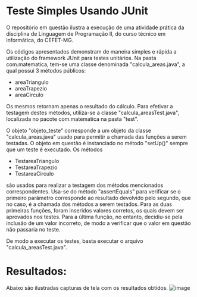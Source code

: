 # Teste Simples Usando JUnit

O repositório em questão ilustra a execução de uma atividade prática da disciplina de Linguagem de Programação II, do curso técnico em informática, do CEFET-MG.

Os códigos apresentados demonstram de maneira simples e rápida a utilização do framework JUnit para testes unitários. Na pasta com.matematica, tem-se uma classe denominada "calcula_areas.java", a qual possui 3 métodos públicos:
- areaTriangulo
- areaTrapezio
- areaCirculo

Os mesmos retornam apenas o resultado do cálculo. Para efetivar a testagem destes métodos, utiliza-se a classe "calcula_areasTest.java", localizada no pacote com.matematica na pasta "test". 

O objeto "objeto_teste" corresponde a um objeto da classe "calcula_areas.java" usado para permitir a chamada das funções a serem testadas. O objeto em questão é instanciado no método "setUp()" sempre que um teste é executado. Os métodos
- TestareaTriangulo
- TestareaTrapezio
- TestareaCirculo

são usados para realizar a testagem dos métodos mencionados correspondentes. Usa-se do método "assertEquals" para verificar se o primeiro parâmetro corresponde ao resultado devolvido pelo segundo, que no caso, é a chamada dos métodos a serem testados. Para as duas primeiras funções, foram inseridos valores corretos, os quais devem ser aprovados nos testes. Para a última função, no entanto, decidiu-se pela inclusão de um valor incorreto, de modo a verificar que o valor em questão não passaria no teste.

De modo a executar os testes, basta executar o arquivo "calcula_areasTest.java".

# Resultados:
Abaixo são ilustradas capturas de tela com os resultados obtidos.
![image](https://user-images.githubusercontent.com/51242342/140456230-92cde5d2-d2b2-4fdf-9bbf-d5a47f31ae89.png)

